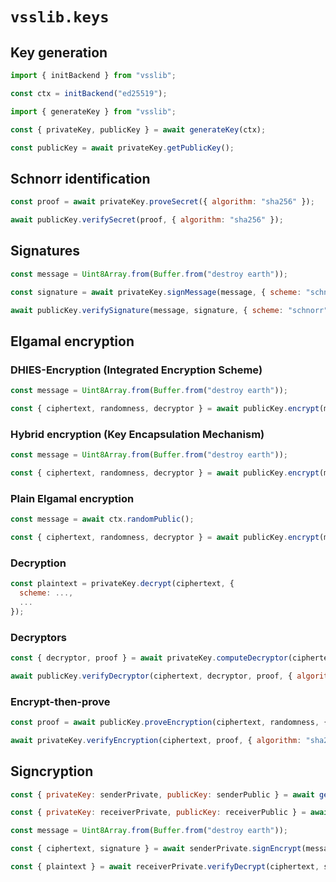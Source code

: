 # `vsslib.keys`
  

## Key generation

```js
import { initBackend } from "vsslib";

const ctx = initBackend("ed25519");
```

```js
import { generateKey } from "vsslib";

const { privateKey, publicKey } = await generateKey(ctx);
```

```js
const publicKey = await privateKey.getPublicKey();
```

## Schnorr identification

```js
const proof = await privateKey.proveSecret({ algorithm: "sha256" });
```

```js
await publicKey.verifySecret(proof, { algorithm: "sha256" });
```

## Signatures

```js
const message = Uint8Array.from(Buffer.from("destroy earth"));
```

```js
const signature = await privateKey.signMessage(message, { scheme: "schnorr", algorithm: "sha256" });
```

```js
await publicKey.verifySignature(message, signature, { scheme: "schnorr", algorithm: "sha256" });
```

## Elgamal encryption

### DHIES-Encryption (Integrated Encryption Scheme)

```js
const message = Uint8Array.from(Buffer.from("destroy earth"));
```

```js
const { ciphertext, randomness, decryptor } = await publicKey.encrypt(message, { scheme: "dhies", algorithm: "sha256", mode: "aes-256-cbc" });
```


### Hybrid encryption (Key Encapsulation Mechanism)

```js
const message = Uint8Array.from(Buffer.from("destroy earth"));
```

```js
const { ciphertext, randomness, decryptor } = await publicKey.encrypt(message, { scheme: "hybrid", mode: "aes-256-cbc" });
```

### Plain Elgamal encryption

```js
const message = await ctx.randomPublic();
```

```js
const { ciphertext, randomness, decryptor } = await publicKey.encrypt(message, { scheme: "plain" });
```

### Decryption

```js
const plaintext = privateKey.decrypt(ciphertext, {
  scheme: ...,
  ...
});
```

### Decryptors

```js
const { decryptor, proof } = await privateKey.computeDecryptor(ciphertext, { algorithm: "sha256" });
```

```js
await publicKey.verifyDecryptor(ciphertext, decryptor, proof, { algorithm: "sha256" });
```

### Encrypt-then-prove

```js
const proof = await publicKey.proveEncryption(ciphertext, randomness, { algorithm: "sha256" });
```

```js
await privateKey.verifyEncryption(ciphertext, proof, { algorithm: "sha256" });
```

## Signcryption

```js
const { privateKey: senderPrivate, publicKey: senderPublic } = await generateKey("ed25519");
```

```js
const { privateKey: receiverPrivate, publicKey: receiverPublic } = await generateKey("ed25519");
```

```js
const message = Uint8Array.from(Buffer.from("destroy earth"));
```

```js
const { ciphertext, signature } = await senderPrivate.signEncrypt(message, receiverPublic, { encScheme: "hybrid", sigScheme: "schnorr" });
```

```js
const { plaintext } = await receiverPrivate.verifyDecrypt(ciphertext, signature, senderPublic, { encScheme: "hybrid", sigScheme: "schnorr" });
```
